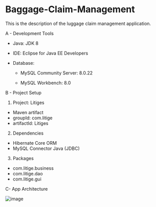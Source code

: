 # Baggage-Claim-Management

This is the description of the luggage claim management application.

A - Development Tools

   - Java: JDK 8

   - IDE: Eclipse for Java EE Developers

   - Database: 
     - MySQL Community Server: 8.0.22

     -  MySQL Workbench: 8.0


B - Project Setup

1. Project: Litiges
 * Maven artifact
 * groupId: com.litige
 * artifactId: Litiges
2. Dependencies
 * Hibernate Core ORM
 * MySQL Connector Java (JDBC)
3. Packages
 * com.litige.business
 * com.litige.dao
 * com.litige.gui



C- App Architecture

![image](https://user-images.githubusercontent.com/57788241/124870821-3f342000-dffe-11eb-900d-80bfd4a9c75e.png)
